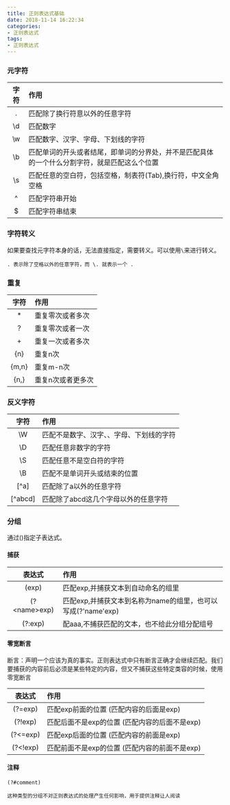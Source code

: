 ```yaml
---
title: 正则表达式基础
date: 2018-11-14 16:22:34
categories:
- 正则表达式
tags:
- 正则表达式
---
```


### 元字符

|字符|作用|
|:-:|:--|
| . | 匹配除了换行符意以外的任意字符 |
| \d | 匹配数字 |
| \w | 匹配数字、汉字、字母、下划线的字符 |
| \b | 匹配单词的开头或者结尾，即单词的分界处，并不是匹配具体的一个什么分割字符，就是匹配这么个位置  |
| \s | 匹配任意的空白符，包括空格，制表符(Tab),换行符，中文全角空格 |
| ^ | 匹配字符串开始 |
| $ | 匹配字符串结束 |

### 字符转义

如果要查找元字符本身的话，无法直接指定，需要转义。可以使用`\`来进行转义。

```
. 表示除了空格以外的任意字符，而 \. 就表示一个 .
```

### 重复

|字符|作用|
|:-:|:--|
|*|重复零次或者多次|
|?|重复零次或者一次|
|+|重复一次或者多次|
|{n}|重复n次|
|{m,n}|重复m-n次|
|{n,}|重复n次或者更多次|


### 反义字符

|字符|作用|
|:-:|:--|
|\W|匹配不是数字、汉字、、字母、下划线的字符|
|\D| 匹配任意非数字的字符|
|\S|匹配任意不是空白符的字符|
|\B|匹配不是单词开头或结束的位置|
|[\^a]|匹配除了a以外的任意字符|
|[\^abcd]|匹配除了abcd这几个字母以外的任意字符|

### 分组

通过()指定子表达式。

#### 捕获

|表达式|作用|
|:-:|:--|
|(exp)|匹配exp,并捕获文本到自动命名的组里|
|(?\<name>exp)|匹配exp,并捕获文本到名称为name的组里，也可以写成(?'name'exp)|
|(?:exp)|配aaa,不捕获匹配的文本，也不给此分组分配组号|

#### 零宽断言

断言：声明一个应该为真的事实。正则表达式中只有断言正确才会继续匹配。我们要捕获的内容前后必须是某些特定的内容，但又不捕获这些特定类容的时候，使用零宽断言

|表达式|作用|
|:-:|:--|
|(?=exp)|匹配exp前面的位置 (匹配内容的后面是exp)|
|(?!exp)|匹配后面不是exp的位置 (匹配内容的后面不是exp)|
|(?<=exp)|匹配exp后面的位置 (匹配内容的前面是exp)|
|(?<!exp)|匹配前面不是exp的位置 (匹配内容的前面不是exp)|

#### 注释

```
(?#comment)

这种类型的分组不对正则表达式的处理产生任何影响，用于提供注释让人阅读
```
